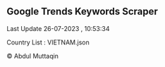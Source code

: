 

## Google Trends Keywords Scraper 
 
Last Update 26-07-2023 , 10:53:34

Country List :
VIETNAM.json



© Abdul Muttaqin 
